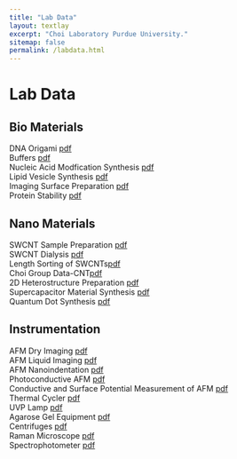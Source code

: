 ```yaml
---
title: "Lab Data"
layout: textlay
excerpt: "Choi Laboratory Purdue University."
sitemap: false
permalink: /labdata.html
---
```


# Lab Data

## Bio Materials
DNA Origami <a href="{{ site.url }}{{ site.baseurl }}/images/labdata/1_1_dna_origami.pdf">pdf</a><br>
Buffers <a href="{{ site.url }}{{ site.baseurl }}/images/labdata/1_2_buffers.pdf">pdf</a><br>
Nucleic Acid Modfication Synthesis <a href="{{ site.url }}{{ site.baseurl }}/images/labdata/1_3_nueclic_acid_modfication_synthesis.pdf">pdf</a><br>
Lipid Vesicle Synthesis <a href="{{ site.url }}{{ site.baseurl }}/images/labdata/1_4_lipid_vesicle_synthesis.pdf">pdf</a><br>
Imaging Surface Preparation <a href="{{ site.url }}{{ site.baseurl }}/images/labdata/1_5_imaging_surface_preparation.pdf">pdf</a><br>
Protein Stability <a href="{{ site.url }}{{ site.baseurl }}/images/labdata/1_6_protein_stability.pdf">pdf</a><br>

## Nano Materials
SWCNT Sample Preparation <a href="{{ site.url }}{{ site.baseurl }}/images/labdata/2_1_cnt_sample_preparation.pdf">pdf</a><br>
SWCNT Dialysis <a href="{{ site.url }}{{ site.baseurl }}/images/labdata/2_2_swcnt_dialysis.pdf">pdf</a><br>
Length Sorting of SWCNTs<a href="{{ site.url }}{{ site.baseurl }}/images/labdata/2_3_length_sorting.pdf">pdf</a><br>
Choi Group Data-CNT<a href="{{ site.url }}{{ site.baseurl }}/images/labdata/2_7_choi_group_data_CNT.pdf">pdf</a><br>
2D Heterostructure Preparation <a href="{{ site.url }}{{ site.baseurl }}/images/labdata/2_4_2d_heterostructure_preparation.pdf">pdf</a><br>
Supercapacitor Material Synthesis <a href="{{ site.url }}{{ site.baseurl }}/images/labdata/2_5_supercapacitor.pdf">pdf</a><br>
Quantum Dot Synthesis <a href="{{ site.url }}{{ site.baseurl }}/images/labdata/2_6_quantum_dot_synthesis.pdf">pdf</a><br>

## Instrumentation
AFM Dry Imaging <a href="{{ site.url }}{{ site.baseurl }}/images/labdata/3_2_afm_dry_imaging.pdf">pdf</a><br>
AFM Liquid Imaging <a href="{{ site.url }}{{ site.baseurl }}/images/labdata/3_3_afm_liquid_imaging.pdf">pdf</a><br>
AFM Nanoindentation <a href="{{ site.url }}{{ site.baseurl }}/images/labdata/3_4_afm_nanoindentation.pdf">pdf</a><br>
Photoconductive AFM <a href="{{ site.url }}{{ site.baseurl }}/images/labdata/3_11_photoconductive_afm.pdf">pdf</a><br>
Conductive and Surface Potential Measurement of AFM <a href="{{ site.url }}{{ site.baseurl}}/images/labdata/3_12_conductive_and_surface_potential_measurement_of_afm.pdf">pdf</a><br>
Thermal Cycler <a href="{{ site.url }}{{ site.baseurl }}/images/labdata/3_5_thermal_cycler.pdf">pdf</a><br>
UVP Lamp <a href="{{ site.url }}{{ site.baseurl }}/images/labdata/3_5_1_uvp_lamp.pdf">pdf</a><br>
Agarose Gel Equipment <a href="{{ site.url }}{{ site.baseurl }}/images/labdata/3_6_agarose_gel_equipment.pdf">pdf</a><br>
Centrifuges <a href="{{ site.url }}{{ site.baseurl }}/images/labdata/3_7_centrifuge.pdf">pdf</a><br>
Raman Microscope <a href="{{ site.url }}{{ site.baseurl }}/images/labdata/3_8_raman_microscope.pdf">pdf</a><br>
Spectrophotometer <a href="{{ site.url }}{{ site.baseurl }}/images/labdata/3_9_spectrophotometer.pdf">pdf</a><br>


